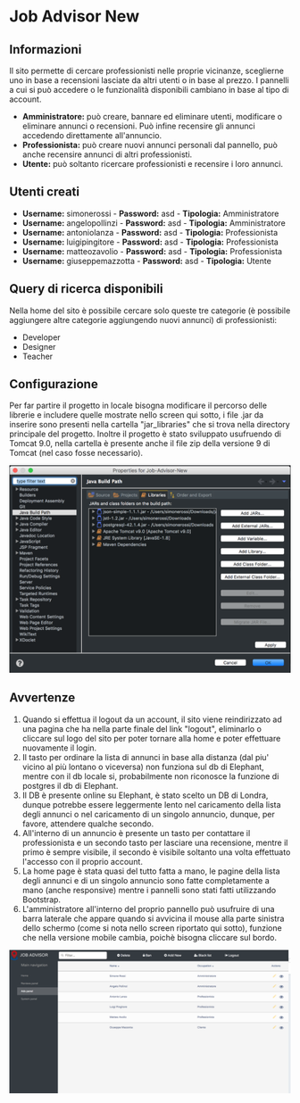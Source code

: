 # Job Advisor New
## Informazioni
Il sito permette di cercare professionisti nelle proprie vicinanze, sceglierne uno in base a recensioni lasciate da altri utenti o in base al prezzo.
I pannelli a cui si può accedere o le funzionalità disponibili cambiano in base al tipo di account.
* **Amministratore:** può creare, bannare ed eliminare utenti, modificare o eliminare annunci o recensioni. Può infine recensire gli annunci accedendo direttamente all'annuncio.
* **Professionista:** può creare nuovi annunci personali dal pannello, può anche recensire annunci di altri professionisti.
* **Utente:** può soltanto ricercare professionisti e recensire i loro annunci.

## Utenti creati
* **Username:** simonerossi - **Password:**  asd - **Tipologia:** Amministratore
* **Username:** angelopollinzi - **Password:** asd - **Tipologia:** Amministratore
* **Username:** antoniolanza - **Password:** asd - **Tipologia:** Professionista
* **Username:** luigipingitore - **Password:** asd - **Tipologia:** Professionista
* **Username:** matteozavolio - **Password:** asd - **Tipologia:** Professionista
* **Username:** giuseppemazzotta - **Password:** asd - **Tipologia:** Utente

## Query di ricerca disponibili 
Nella home del sito è possibile cercare solo queste tre categorie (è possibile aggiungere altre categorie aggiungendo nuovi annunci) di professionisti:
* Developer
* Designer
* Teacher

## Configurazione
Per far partire il progetto in locale bisogna modificare il percorso delle librerie e includere quelle mostrate nello screen qui sotto, i file .jar da inserire sono presenti nella cartella "jar_libraries" che si trova nella directory principale del progetto.
Inoltre il progetto è stato sviluppato usufruendo di Tomcat 9.0, nella cartella è presente anche il file zip della versione 9 di Tomcat (nel caso fosse necessario).

![Job-Advisor-New](/screen/screen1.png)

## Avvertenze
1. Quando si effettua il logout da un account, il sito viene reindirizzato ad una pagina che ha nella parte finale del link "logout", eliminarlo o cliccare sul logo del sito per poter tornare alla home e poter effettuare nuovamente il login.
2. Il tasto per ordinare la lista di annunci in base alla distanza (dal piu' vicino al più lontano o viceversa) non funziona sul db di Elephant, mentre con il db locale si, probabilmente non riconosce la funzione di postgres il db di Elephant.
3. Il DB è presente online su Elephant, è stato scelto un DB di Londra, dunque potrebbe essere leggermente lento nel caricamento della lista degli annunci o nel caricamento di un singolo annuncio, dunque, per favore, attendere qualche secondo.
4. All'interno di un annuncio è presente un tasto per contattare il professionista e un secondo tasto per lasciare una recensione, mentre il primo è sempre visibile, il secondo è visibile soltanto una volta effettuato l'accesso con il proprio account.
5. La home page è stata quasi del tutto fatta a mano, le pagine della lista degli annunci e di un singolo annuncio sono fatte completamente a mano (anche responsive) mentre i pannelli sono stati fatti utilizzando Bootstrap.
6. L'amministratore all'interno del proprio pannello può usufruire di una barra laterale che appare quando si avvicina il mouse alla parte sinistra dello schermo (come si nota nello screen riportato qui sotto), funzione che nella versione mobile cambia, poichè bisogna cliccare sul bordo. 

![Job-Advisor-New](/screen/screen2.png)